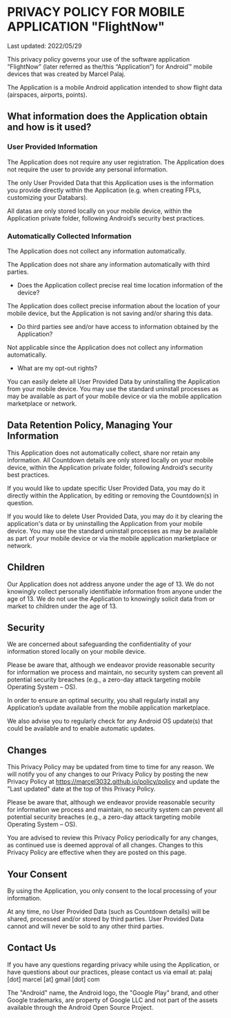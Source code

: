# PRIVACY POLICY FOR MOBILE APPLICATION "FlightNow"

Last updated: 2022/05/29

This privacy policy governs your use of the software application “FlightNow” (later referred as the/this “Application”) for Android™ mobile devices that was created by Marcel Palaj.

The Application is a mobile Android application intended to show flight data (airspaces, airports, points).

## What information does the Application obtain and how is it used?

### User Provided Information

The Application does not require any user registration. The Application does not require the user to provide any personal information.

The only User Provided Data that this Application uses is the information you provide directly within the Application  (e.g. when creating FPLs, customizing your Databars).

All datas are only stored locally on your mobile device, within the Application private folder, following Android’s security best practices.

### Automatically Collected Information

The Application does not collect any information automatically.

The Application does not share any information automatically with third parties.

- Does the Application collect precise real time location information of the device?

The Application does collect precise information about the location of your mobile device, but the Application is not saving and/or sharing this data.

- Do third parties see and/or have access to information obtained by the Application?

Not applicable since the Application does not collect any information automatically.

- What are my opt-out rights?

You can easily delete all User Provided Data by uninstalling the Application from your mobile device. You may use the standard uninstall processes as may be available as part of your mobile device or via the mobile application marketplace or network.

## Data Retention Policy, Managing Your Information

This Application does not automatically collect, share nor retain any information. All Countdown details are only stored locally on your mobile device, within the Application private folder, following Android’s security best practices.

If you would like to update specific User Provided Data, you may do it directly within the Application, by editing or removing the Countdown(s) in question.

If you would like to delete User Provided Data, you may do it by clearing the application's data or by uninstalling the Application from your mobile device. You may use the standard uninstall processes as may be available as part of your mobile device or via the mobile application marketplace or network.

## Children

Our Application does not address anyone under the age of 13. We do not knowingly collect personally identifiable information from anyone under the age of 13. We do not use the Application to knowingly solicit data from or market to children under the age of 13.

## Security

We are concerned about safeguarding the confidentiality of your information stored locally on your mobile device.

Please be aware that, although we endeavor provide reasonable security for information we process and maintain, no security system can prevent all potential security breaches (e.g., a zero-day attack targeting mobile Operating System – OS).

In order to ensure an optimal security, you shall regularly install any Application’s update available from the mobile application marketplace.

We also advise you to regularly check for any Android OS update(s) that could be available and to enable automatic updates.

## Changes

This Privacy Policy may be updated from time to time for any reason. We will notify you of any changes to our Privacy Policy by posting the new Privacy Policy at https://marcel3032.github.io/policy/policy and update the "Last updated" date at the top of this Privacy Policy.

Please be aware that, although we endeavor provide reasonable security for information we process and maintain, no security system can prevent all potential security breaches (e.g., a zero-day attack targeting mobile Operating System – OS).

You are advised to review this Privacy Policy periodically for any changes, as continued use is deemed approval of all changes. Changes to this Privacy Policy are effective when they are posted on this page.

## Your Consent

By using the Application, you only consent to the local processing of your information.

At any time, no User Provided Data (such as Countdown details) will be shared, processed and/or stored by third parties. User Provided Data cannot and will never be sold to any other third parties.

## Contact Us

If you have any questions regarding privacy while using the Application, or have questions about our practices, please contact us via email at:
palaj [dot] marcel [at] gmail [dot] com

The "Android" name, the Android logo, the "Google Play" brand, and other Google trademarks, are property of Google LLC and not part of the assets available through the Android Open Source Project.
